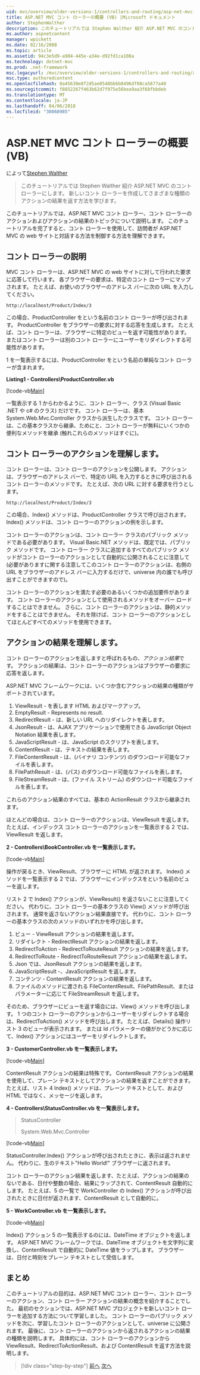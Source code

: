 ```yaml
---
uid: mvc/overview/older-versions-1/controllers-and-routing/asp-net-mvc-controller-overview-vb
title: ASP.NET MVC コント ローラーの概要 (VB) |Microsoft ドキュメント
author: StephenWalther
description: このチュートリアルでは Stephen Walther 紹介 ASP.NET MVC のコント ローラーにします。 新しいコント ローラーを作成してさまざまな種類のアクション res を返す方法を説明したとしています.
ms.author: aspnetcontent
manager: wpickett
ms.date: 02/16/2008
ms.topic: article
ms.assetid: 94c3e5d9-a904-445e-a34e-d92fd1ca108a
ms.technology: dotnet-mvc
ms.prod: .net-framework
msc.legacyurl: /mvc/overview/older-versions-1/controllers-and-routing/asp-net-mvc-controller-overview-vb
msc.type: authoredcontent
ms.openlocfilehash: 0a45630e8f2d5ae0548bb6b8496df08ca5877a40
ms.sourcegitcommit: f8852267f463b62d7f975e56bea9aa3f68fbbdeb
ms.translationtype: MT
ms.contentlocale: ja-JP
ms.lasthandoff: 04/06/2018
ms.locfileid: "30868985"
---
```

<a name="aspnet-mvc-controller-overview-vb"></a>ASP.NET MVC コント ローラーの概要 (VB)
====================
によって[Stephen Walther](https://github.com/StephenWalther)

> このチュートリアルでは Stephen Walther 紹介 ASP.NET MVC のコント ローラーにします。 新しいコント ローラーを作成してさまざまな種類のアクションの結果を返す方法を学びます。


このチュートリアルでは、ASP.NET MVC コント ローラー、コント ローラーのアクションおよびアクションの結果のトピックについて説明します。 このチュートリアルを完了すると、コント ローラーを使用して、訪問者が ASP.NET MVC の web サイトと対話する方法を制御する方法を理解できます。

## <a name="understanding-controllers"></a>コント ローラーの説明

MVC コント ローラーは、ASP.NET MVC の web サイトに対して行われた要求に応答して行います。 各ブラウザーの要求は、特定のコント ローラーにマップされます。 たとえば、お使いのブラウザーのアドレス バーに次の URL を入力してください。

`http://localhost/Product/Index/3`

この場合、ProductController をという名前のコント ローラーが呼び出されます。 ProductController をブラウザーの要求に対する応答を生成します。 たとえば、コント ローラーは、ブラウザーに特定のビューを返す可能性があります。 またはコント ローラーは別のコント ローラーにユーザーをリダイレクトする可能性があります。

1 を一覧表示するには、ProductController をという名前の単純なコント ローラーが含まれます。

**Listing1 - Controllers\ProductController.vb**

[!code-vb[Main](asp-net-mvc-controller-overview-vb/samples/sample1.vb)]

一覧表示する 1 からわかるように、コント ローラー、クラス (Visual Basic .NET や c# のクラス) だけです。 コント ローラーは、基本 System.Web.Mvc.Controller クラスから派生したクラスです。 コント ローラーは、この基本クラスから継承、ためにと、コント ローラーが無料にいくつかの便利なメソッドを継承 (触れこれらのメソッドはすぐに)。

## <a name="understanding-controller-actions"></a>コント ローラーのアクションを理解します。

コント ローラーは、コント ローラーのアクションを公開します。 アクションは、ブラウザーのアドレス バーで、特定の URL を入力するときに呼び出されるコント ローラーのメソッドです。 たとえば、次の URL に対する要求を行うとします。

`http://localhost/Product/Index/3`

この場合、Index() メソッドは、ProductController クラスで呼び出されます。 Index() メソッドは、コント ローラーのアクションの例を示します。

コント ローラーのアクションは、コント ローラー クラスのパブリック メソッドである必要があります。 Visual Basic.NET メソッドは、既定では、パブリック メソッドです。 コント ローラー クラスに追加するすべてのパブリック メソッドがコント ローラーのアクションとして自動的に公開されることに注意して (必要がありますに関する注意してこのコント ローラーのアクションは、右側の URL をブラウザーのアドレス バーに入力するだけで、universe 内の誰でも呼び出すことができますので)。

コント ローラーのアクションを満たす必要のあるいくつかの追加要件があります。 コント ローラーのアクションとして使用されるメソッドをオーバー ロードすることはできません。 さらに、コント ローラーのアクションは、静的メソッドをすることはできません。 それを除けば、コント ローラーのアクションとしてほとんどすべてのメソッドを使用できます。

## <a name="understanding-action-results"></a>アクションの結果を理解します。

コント ローラーのアクションを返しますと呼ばれるもの、*アクション結果*です。 アクションの結果は、コント ローラーのアクションはブラウザーの要求に応答を返します。

ASP.NET MVC フレームワークには、いくつか含むアクションの結果の種類がサポートされています。

1. ViewResult - を表します HTML およびマークアップ。
2. EmptyResult - Represents no result.
3. RedirectResult - は、新しい URL へのリダイレクトを表します。
4. JsonResult - は、AJAX アプリケーションで使用できる JavaScript Object Notation 結果を表します。
5. JavaScriptResult - は、JavaScript のスクリプトを表します。
6. ContentResult - は、テキストの結果を表します。
7. FileContentResult - は、(バイナリ コンテンツ) のダウンロード可能なファイルを表します。
8. FilePathResult - は、(パス) のダウンロード可能なファイルを表します。
9. FileStreamResult - は、(ファイル ストリーム) のダウンロード可能なファイルを表します。

これらのアクション結果のすべては、基本の ActionResult クラスから継承されます。

ほとんどの場合は、コント ローラーのアクションは、ViewResult を返します。 たとえば、インデックス コント ローラーのアクションを一覧表示する 2 では、ViewResult を返します。

**2 - Controllers\BookController.vb を一覧表示します。**

[!code-vb[Main](asp-net-mvc-controller-overview-vb/samples/sample2.vb)]

操作が戻るとき、ViewResult、ブラウザーに HTML が返されます。 Index() メソッドを一覧表示する 2 では、ブラウザーにインデックスをという名前のビューを返します。

リスト 2 で Index() アクションが、ViewResult() を返さないことに注意してください。 代わりに、コント ローラーの基本クラスの View() メソッドが呼び出されます。 通常を返さないアクション結果直接です。 代わりに、コント ローラーの基本クラスの次のメソッドのいずれかを呼び出します。

1. ビュー - ViewResult アクションの結果を返します。
2. リダイレクト - RedirectResult アクションの結果を返します。
3. RedirectToAction - RedirectToRouteResult アクションの結果を返します。
4. RedirectToRoute - RedirectToRouteResult アクションの結果を返します。
5. Json では、JsonResult アクションの結果を返します。
6. JavaScriptResult -、JavaScriptResult を返します。
7. コンテンツ - ContentResult アクションの結果を返します。
8. ファイルのメソッドに渡される FileContentResult、FilePathResult、またはパラメーターに応じて FileStreamResult を返します。

そのため、ブラウザーにビューを返す場合には、View() メソッドを呼び出します。 1 つのコント ローラーのアクションからユーザーをリダイレクトする場合は、RedirectToAction() メソッドを呼び出します。 たとえば、Details() 操作リスト 3 のビューが表示されます。 または Id パラメーターの値がかどうかに応じて、Index() アクションにはユーザーをリダイレクトします。

**3 - CustomerController.vb を一覧表示します。**

[!code-vb[Main](asp-net-mvc-controller-overview-vb/samples/sample3.vb)]

ContentResult アクションの結果は特殊です。 ContentResult アクションの結果を使用して、プレーン テキストとしてアクションの結果を返すことができます。 たとえば、リスト 4 Index() メソッドは、プレーン テキストとして、および HTML ではなく、メッセージを返します。

**4 - Controllers\StatusController.vb を一覧表示します。**

> StatusController
> 
> 
> System.Web.Mvc.Controller


[!code-vb[Main](asp-net-mvc-controller-overview-vb/samples/sample4.vb)]

StatusController.Index() アクションが呼び出されたときに、表示は返されません。 代わりに、生のテキスト"Hello World!" ブラウザーに返されます。

コント ローラーのアクション結果を返します、たとえば、アクションの結果のないである、日付や整数の場合、結果にラップされて、ContentResult 自動的にします。 たとえば、5 の一覧で WorkController の Index() アクションが呼び出されたときに日付が返されます、ContentResult として自動的に。

**5 - WorkController.vb を一覧表示します。**

[!code-vb[Main](asp-net-mvc-controller-overview-vb/samples/sample5.vb)]

Index() アクション 5 の一覧表示するのには、DateTime オブジェクトを返します。 ASP.NET MVC フレームワークでは、DateTime オブジェクトを文字列に変換し、ContentResult で自動的に DateTime 値をラップします。 ブラウザーは、日付と時刻をプレーン テキストとして受信します。

## <a name="summary"></a>まとめ

このチュートリアルの目的は、ASP.NET MVC コント ローラー、コント ローラーのアクション、コント ローラー アクションの結果の概念を紹介することでした。 最初のセクションでは、ASP.NET MVC プロジェクトを新しいコント ローラーを追加する方法について学習しました。 コント ローラーのパブリック メソッドを次に、学習したコント ローラーのアクションとして、universe に公開されます。 最後に、コント ローラーのアクションから返されるアクションの結果の種類を説明します。 具体的には、コント ローラーのアクションから ViewResult、RedirectToActionResult、および ContentResult を返す方法を説明します。

> [!div class="step-by-step"]
> [前へ](creating-a-custom-route-constraint-cs.md)
> [次へ](creating-custom-routes-vb.md)
